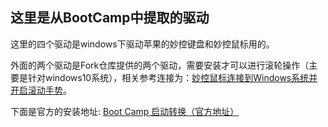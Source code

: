 ## 这里是从BootCamp中提取的驱动

这里的四个驱动是windows下驱动苹果的妙控键盘和妙控鼠标用的。

外面的两个驱动是Fork仓库提供的两个驱动，需要安装才可以进行滚轮操作（主要是针对windows10系统），相关参考连接为：[妙控鼠标连接到Windows系统并开启滚动手势](https://zhuanlan.zhihu.com/p/136695964)。


下面是官方的安装地址:
[Boot Camp 启动转换（官方地址）](https://support.apple.com/zh-cn/docs/mac/pp38)